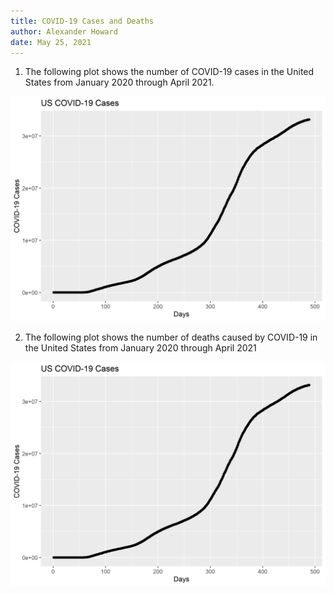 ```yaml
---
title: COVID-19 Cases and Deaths
author: Alexander Howard
date: May 25, 2021
---
```



1. The following plot shows the number of COVID-19 cases in the United States from January 2020 through April 2021.

<center>
<img src="covid_cases.png">
</center>

2. The following plot shows the number of deaths caused by COVID-19 in the United States from January 2020 through April 2021

<center>
<img src="covid_cases.png">
</center>


